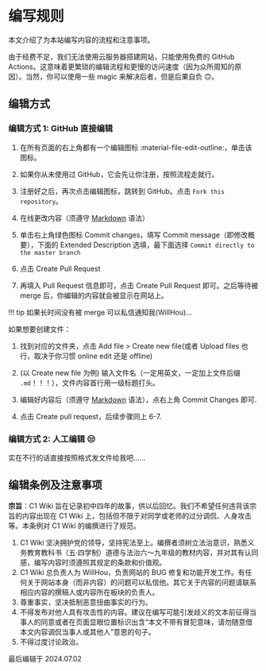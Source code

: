 # 编写规则

本文介绍了为本站编写内容的流程和注意事项。

由于经费不足，我们无法使用云服务器搭建网站，只能使用免费的 GitHub Actions。这意味着更繁琐的编辑流程和更慢的访问速度（因为众所周知的原因）。当然，你可以使用一些 magic 来解决后者，但是后果自负 :upside_down_face:。

## 编辑方式

### 编辑方式 1: GitHub 直接编辑

1. 在所有页面的右上角都有一个编辑图标 :material-file-edit-outline:，单击该图标。

2. 如果你从未使用过 GitHub，它会先让你注册，按照流程走就行。

3. 注册好之后，再次点击编辑图标，跳转到 GitHub。点击 `Fork this repository`。

4. 在线更改内容（须遵守 [Markdown](markdown.md) 语法）

5. 单击右上角绿色图标 Commit changes，填写 Commit message（即修改概要），下面的 Extended Description 选填，最下面选择 `Commit directly to the master branch`

6. 点击 Create Pull Request

7. 再填入 Pull Request 信息即可，点击 Create Pull Request 即可。之后等待被 merge 后，你编辑的内容就会被显示在网站上。

!!! tip
    如果长时间没有被 merge 可以私信通知我(WillHou)...

如果想要创建文件：

1. 找到对应的文件夹，点击 Add file > Create new file(或者 Upload files 也行，取决于你习惯 online edit 还是 offline)

2. (以 Create new file 为例) 输入文件名（一定用英文，一定加上文件后缀 `.md`！！！），文件内容首行用一级标题打头。

3. 编辑好内容后（须遵守 [Markdown](markdown.md) 语法），点右上角 Commit Changes 即可.

4. 点击 Create pull request，后续步骤同上 6-7.

### 编辑方式 2: 人工编辑 :unamused:

实在不行的话直接按照格式发文件给我吧......

## 编辑条例及注意事项

**宗旨**：C1 Wiki 旨在记录初中四年的故事，供以后回忆。我们不希望任何违背该宗旨的内容出现在 C1 Wiki 上，包括但不限于对同学或老师的过分调侃、人身攻击等。本条例对 C1 Wiki 的编撰进行了规范。

1. C1 Wiki 坚决拥护党的领导，坚持宪法至上。编撰者须树立法治意识，熟悉义务教育教科书（五·四学制）道德与法治六～九年级的教材内容，并对其有认同感，编写内容时须遵照其规定的条款和价值观。
2. C1 Wiki 总负责人为 WillHou，负责网站的 BUG 修复和功能开发工作。有任何关于网站本身（而非内容）的问题可以私信他。其它关于内容的问题请联系相应内容的撰稿人或内容所在板块的负责人。
3. 尊重事实，坚决抵制恶意扭曲事实的行为。
4. 不得发布对他人具有攻击性的内容。建议在编写可能引发歧义的文本前征得当事人的同意或者在页面显眼位置标识出含“本文不带有冒犯意味，请勿随意借本文内容调侃当事人或其他人”意思的句子。
5. 不得过度讨论政治。

最后编辑于 2024.07.02
